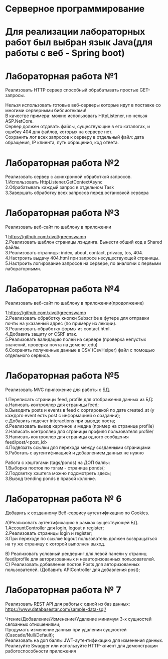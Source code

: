 # Серверное программирование   
# Для реализации лабораторных работ был выбран  язык Java(для работы с веб - Spring boot)
# Лабораторная работа №1
Реализовать HTTP сервер способный обрабатывать простые GET-запросы.  

Нельзя использовать готовые веб-серверы которые идут в поставке со многими серверными библиотеками!  
В качестве примера: можно использовать HttpListener, но нельзя ASP.NetCore.  
Сервер должен отдавать файлы, существующие в его каталогах, и ошибку 404 для файлов, которых на сервере нет.  
Сохранить лог всех запросов к серверу в отдельный файл: дата обращения, IP клиента, путь обращения, код ответа.   

# Лабораторная работа №2   
Реализовать сервер с асинхронной обработкой запросов.   
1.Использовать HttpListener.GetContextAsync   
2.Обрабатывать каждый запрос в отдельном Task   
3.Завершать обработку всех запросов перед остановкой сервера   


# Лабораторная работа №3    
Реализовать веб-сайт по шаблону в приложении   

1.https://github.com/xivol/greenswamp   
2.Реализовать шаблон страницы лэндинга. Вынести общий код в Shared файлы.   
3.Реализовать страницы: index, about, contact, privacy, tos, 404.   
4.Настроить выдачу 404.html при запросе несуществующей страницы.   
5.Настроить логирование запросов на сервере, по аналогии с первыми лабораторными.   

# Лабораторная работа №4    
Реализовать веб-сайт по шаблону в приложении(продолжение)    

1.https://github.com/xivol/greenswamp    
2.Реализовать обработку кнопки Subscribe в футере для отправки почты на указанный адрес (по примеру из лекции).   
3.Реализовать обработку формы из contact.html.    
4.Добавить защиту от CSRF атак.     
5.Реализовать валидацию полей на сервере (проверка непустых значений, проверка почта на домене .edu)    
6.Сохранять полученные данные в CSV (CsvHelper) файл с помощью отдельного сервиса.     


# Лабораторная работа №5    
Реализовать MVC приложение для работы с БД.    

1.Переписать страницы feed, profile для отображения данных из БД:    
    a.Написать контроллер для страницы feed;     
    b.Выводить posts и events в feed с сортировкой по дате created_at (у каждого event есть post с информацией о создании);    
    c.Добавить подсчет interactions при выводе поста;    
    d.Реализовать вывод картинок и медиа (пример на странице profile)    
2.Написать контроллер для страницы профиля пользователя profile/<username>    
3.Написать контроллер для страницы одного сообщения feed/post/<post_id>    
4.Подвязать ссылки для перехода между созданными страницами    
5.Работать с аутентификацией и добавлением данных не нужно     

Работа с хэштэгами (tags/ponds) на ДОП баллы:    
1.Выборка постов по тэгам - страница ponds/<tag>;    
2.Подсветку хэштега можно подсмотреть здесь;    
3.Вывод trending ponds в правой колонке.

# Лабораторная работа № 6

Добавить к созданному Веб-сервису аутентификацию по Cookies.   

A)Реализовать аутентификацию в рамках существующей БД.   
1.AccountController для login, logout и register;   
2.Реализовать страницы login и register;   
3.При переходе по ссылке logout пользователь должен возвращаться на ту же страницу с которой выполнен выход.   

B) Реализовать условный рендеринг для левой панели у страниц feed/profile для авторизованных и неавторизованных пользователей.   
C) Реализовать добавление постов Posts для авторизованных пользователей. (Добавить APIController для добавления post);    

#  Лабораторная работа № 7    

Реализовать REST API для работы с одной из баз данных:    
https://www.databasestar.com/sample-data-sql/   

Чтение/Добавление/Изменение/Удаление минимум 3-х сущностей связанных отношениями;   
Продумать изменение данных при удалении сущностей (Cascade/Null/Default);   
Реализовать на доп баллы JWT-аутентификацию для изменения данных.   
Реализуйте Swagger или используйте HTTP-клиент для демонстрации работоспособности приложения    




 
